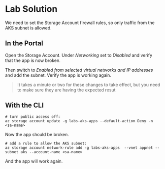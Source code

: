# Lab Solution

We need to set the Storage Account firewall rules, so only traffic from the AKS subnet is allowed.

## In the Portal 

Open the Storage Account. Under _Networking_ set to _Disabled_ and verify that the app is  now broken.

Then switch to _Enabled from selected virtual networks and IP addresses_ and add the subnet. Verify the app is working again.

> It takes a minute or two for these changes to take effect, but you need to make sure they are having the expected resut

## With the CLI

```
# turn public access off:
az storage account update -g labs-aks-apps --default-action Deny -n <sa-name>
```

Now the app should be broken.

```
# add a rule to allow the AKS subnet:
az storage account network-rule add -g labs-aks-apps  --vnet appnet --subnet aks --account-name <sa-name>
```

And the app will work again.